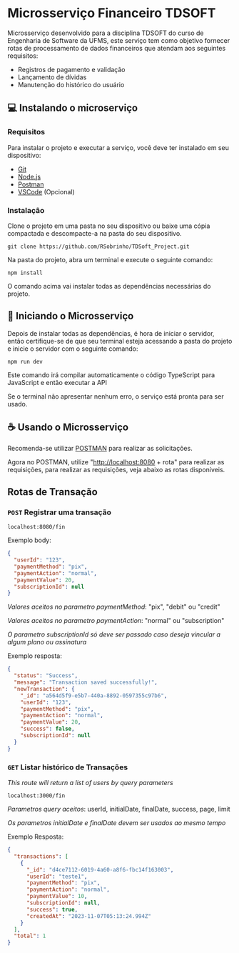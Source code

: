 # Microsserviço Financeiro TDSOFT

Microsserviço desenvolvido para a disciplina TDSOFT do curso de Engenharia de Software da UFMS, este serviço tem como objetivo fornecer rotas de processamento de dados financeiros que atendam aos seguintes requisitos:

- Registros de pagamento e validação
- Lançamento de dívidas
- Manutenção do histórico do usuário

## 💻 Instalando o microserviço

### Requisitos

Para instalar o projeto e executar a serviço, você deve ter instalado em seu dispositivo:

- [Git](https://git-scm.com/downloads)
- [Node.js](https://nodejs.org)
- [Postman](https://www.postman.com)
- [VSCode](https://code.visualstudio.com) (Opcional)

### Instalação

Clone o projeto em uma pasta no seu dispositivo ou baixe uma cópia compactada e descompacte-a na pasta do seu dispositivo.

```
git clone https://github.com/RSobrinho/TDSoft_Project.git
```

Na pasta do projeto, abra um terminal e execute o seguinte comando:

```
npm install
```

O comando acima vai instalar todas as dependências necessárias do projeto.

## 🚀 Iniciando o Microsserviço

Depois de instalar todas as dependências, é hora de iniciar o servidor, então certifique-se de que seu terminal esteja acessando a pasta do projeto e inicie o servidor com o seguinte comando:

```
npm run dev
```

Este comando irá compilar automaticamente o código TypeScript para JavaScript e então executar a API

Se o terminal não apresentar nenhum erro, o serviço está pronta para ser usado.

## ☕ Usando o Microsserviço

Recomenda-se utilizar [POSTMAN](https://www.postman.com) para realizar as solicitações.

Agora no POSTMAN, utilize "[http://localhost:8080](http://localhost:8080) + rota" para realizar as requisições, para realizar as requisições, veja abaixo as rotas disponíveis.

## Rotas de Transação

### `POST` Registrar uma transação

```
localhost:8080/fin
```

Exemplo body:

```json
{
  "userId": "123",
  "paymentMethod": "pix",
  "paymentAction": "normal",
  "paymentValue": 20,
  "subscriptionId": null
}
```

_Valores aceitos no parametro paymentMethod_: "pix", "debit" ou "credit"

_Valores aceitos no parametro paymentAction_: "normal" ou "subscription"

_O parametro subscriptionId só deve ser passado caso deseja vincular a algum plano ou assinatura_

Exemplo resposta:

```json
{
  "status": "Success",
  "message": "Transaction saved successfully!",
  "newTransaction": {
    "_id": "a564d5f9-e5b7-440a-8892-0597355c97b6",
    "userId": "123",
    "paymentMethod": "pix",
    "paymentAction": "normal",
    "paymentValue": 20,
    "success": false,
    "subscriptionId": null
  }
}
```

### `GET` Listar histórico de Transações

_This route will return a list of users by query parameters_

```
localhost:3000/fin
```

_Parametros query aceitos_: userId, initialDate, finalDate, success, page, limit

_Os parametros initialDate e finalDate devem ser usados ao mesmo tempo_

Exemplo Resposta:

```json
{
  "transactions": [
    {
      "_id": "d4ce7112-6019-4a60-a8f6-fbc14f163003",
      "userId": "teste1",
      "paymentMethod": "pix",
      "paymentAction": "normal",
      "paymentValue": 10,
      "subscriptionId": null,
      "success": true,
      "createdAt": "2023-11-07T05:13:24.994Z"
    }
  ],
  "total": 1
}
```
